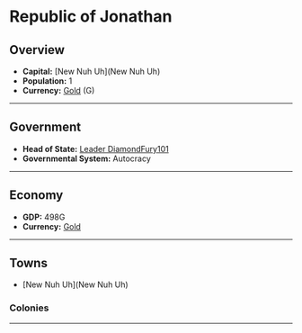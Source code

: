 # Republic of Jonathan

## Overview

- **Capital:** [New Nuh Uh](New Nuh Uh)
- **Population:** 1
- **Currency:** [Gold](Gold) (G)

---

## Government

- **Head of State:** [Leader DiamondFury101](DiamondFury101)
- **Governmental System:** Autocracy

---

## Economy

- **GDP:** 498G
- **Currency:** [Gold](Gold)

---

## Towns

- [New Nuh Uh](New Nuh Uh)

###     Colonies



---